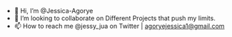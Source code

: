 - 👋 Hi, I’m @Jessica-Agorye
- 💞️ I’m looking to collaborate on Different Projects that push my limits.
- 📫 How to reach me @jessy_jua on Twitter | agoryejessica1@gmail.com

<!---
Jessica-Agorye/Jessica-Agorye is a ✨ special ✨ repository because its `README.md` (this file) appears on your GitHub profile.
You can click the Preview link to take a look at your changes.
--->
